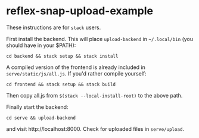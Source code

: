 # reflex-snap-upload-example

These instructions are for `stack` users.

First install the backend. This will place `upload-backend` in `~/.local/bin` (you should have in your $PATH):

    cd backend && stack setup && stack install
    
A compiled version of the frontend is already included in `serve/static/js/all.js`. If you'd rather compile yourself:

    cd frontend && stack setup && stack build
    
Then copy all.js from `$(stack --local-install-root)` to the above path.

Finally start the backend:

    cd serve && upload-backend
    
and visit http://localhost:8000. Check for uploaded files in `serve/upload`.
